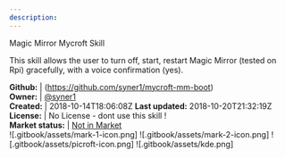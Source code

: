 ```yaml
---
description: 
---
```

Magic Mirror Mycroft Skill

This skill allows the user to turn off, start, restart Magic Mirror (tested on Rpi) gracefully, with a voice confirmation (yes).

**Github:** | (https://github.com/syner1/mycroft-mm-boot)  
**Owner:** | [@syner1](https://github.com/syner1)  
**Created:** | 2018-10-14T18:06:08Z  **Last updated:** 2018-10-20T21:32:19Z  
**License:** | No License - dont use this skill !  
**Market status:** | [Not in Market](https://market.mycroft.ai/skill/)  
 ![.gitbook/assets/mark-1-icon.png]  ![.gitbook/assets/mark-2-icon.png]  ![.gitbook/assets/picroft-icon.png]  ![.gitbook/assets/kde.png]  
